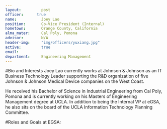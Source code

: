 ```yaml
---
layout:     	post
officer:      true
name:     	 	Joey Lao
position: 		Co-Vice President (Internal)
hometown: 		Orange County, California
alma_mater: 	Cal Poly, Pomona
advisor: 		N/A
header-img: 	"img/officers/yuxiang.jpg"
active: 		true
email: 			
department: 	Engineering Management
---
```


#Bio and Interests
Joey Lao currently works at Johnson & Johnson as an IT Business Technology Leader supporting the R&D organization of five Johnson & Johnson Medical Device companies on the West Coast.   

He received his Bachelor of Science in Industrial Engineering from Cal Poly, Pomona and is currently working on his Masters of Engineering Management degree at UCLA.  In addition to being the Internal VP at eGSA, he also sits on the board of the UCLA Information Technology Planning Committee.

#Roles and Goals at EGSA:
